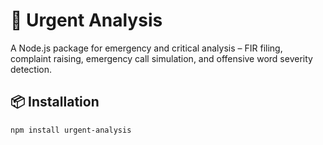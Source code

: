# 🚨 Urgent Analysis

A Node.js package for emergency and critical analysis – FIR filing, complaint raising, emergency call simulation, and offensive word severity detection.

## 📦 Installation

```bash
npm install urgent-analysis
